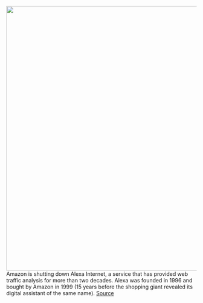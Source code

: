 <img src='https://cdn.vox-cdn.com/thumbor/EX9vYqHSQTjHVCqK-CzRkBUEljs=/0x0:2040x1360/1200x800/filters:focal(857x517:1183x843)/cdn.vox-cdn.com/uploads/chorus_image/image/70248593/acastro_180608_1777_net_neutrality_0001.0.jpg' width='700px' /><br/>
Amazon is shutting down Alexa Internet, a service that has provided web traffic analysis for more than two decades. Alexa was founded in 1996 and bought by Amazon in 1999 (15 years before the shopping giant revealed its digital assistant of the same name).
<a href='https://www.theverge.com/2021/12/9/22825744/amazon-retiring-alexa-web-ranking-sevice'> Source <a/>